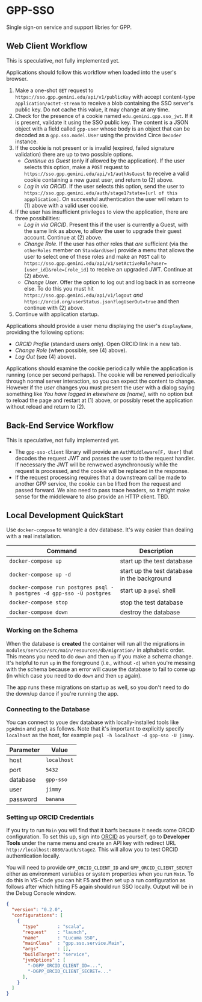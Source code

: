 # GPP-SSO

Single sign-on service and support libries for GPP.

## Web Client Workflow

This is speculative, not fully implemented yet.

Applications should follow this workflow when loaded into the user's browser.

1. Make a one-shot `GET` request to `https://sso.gpp.gemini.edu/api/v1/publicKey` with accept content-type `application/octet-stream` to receive a blob containing the SSO server's public key. Do not cache this value, it may change at any time.
2. Check for the presence of a cookie named `edu.gemini.gpp.sso_jwt`. If it is present, validate it using the SSO public key. The content is a JSON object with a field called `gpp-user` whose body is an object that can be decoded as a `gpp.sso.model.User` using the provided Circe `Decoder` instance.
3. If the cookie is not present or is invalid (expired, failed signature validation) there are up to two possible options.
    - _Continue as Guest_ (only if allowed by the application). If the user selects this option, make a `POST` request to `https://sso.gpp.gemini.edu/api/v1/authAsGuest` to receive a valid cookie containing a new guest user, and return to (2) above.
    - _Log in via ORCID_. If the user selects this option, send the user to `https://sso.gpp.gemini.edu/auth/stage1?state=[url of this appplication]`. On successful authentication the user will return to (1) above with a valid user cookie.
4. If the user has insufficient privileges to view the application, there are three possibilities:
    - _Log in via ORCID_. Present this if the user is currently a Guest, with the same link as above, to allow the user to upgrade their guest account. Continue at (2) above.
    - _Change Role_. If the user has other roles that _are_ sufficient (via the `otherRoles` member on `StandardUser`) provide a menu that allows the user to select one of these roles and make an `POST` call to `https://sso.gpp.gemini.edu/api/v1/setActiveRole?user=[user_id]&role=[role_id]` to receive an upgraded JWT. Continue at (2) above.
    - _Change User_. Offer the option to log out and log back in as someone else. To do this you must hit `https://sso.gpp.gemini.edu/api/v1/logout` _and_ `https://orcid.org/userStatus.json?logUserOut=true` and then continue with (2) above.
5. Continue with application startup.

Applications should provide a user menu displaying the user's `displayName`, providing the following options:

- _ORCID Profile_ (standard users only). Open ORCID link in a new tab.
- _Change Role_ (when possible, see (4) above).
- _Log Out_ (see (4) above).

Applications should examine the cookie periodically while the application is running (once per second perhaps). The cookie will be renewed periodically through normal server interaction, so you can expect the content to change. However if the *user* changes you must present the user with a dialog saying something like _You have logged in elsewhere as [name]_, with no option but to reload the page and restart at (1) above, or possibly reset the application without reload and return to (2).

## Back-End Service Workflow

This is speculative, not fully implemented yet.

- The `gpp-sso-client` library will provide an `AuthMiddleware[F, User]` that decodes the request JWT and passes the user to to the request handler. If necessary the JWT will be renwewed asynchronously while the request is processed, and the cookie will be replaced in the response.
- If the request processing requires that a downstream call be made to another GPP service, the cookie can be lifted from the request and passed forward. We also need to pass trace headers, so it might make sense for the middleware to also provide an HTTP client. TBD.

## Local Development QuickStart

Use `docker-compose` to wrangle a dev database. It's way easier than dealing with a real installation.

| Command                                                               | Description                                  |
|-----------------------------------------------------------------------|----------------------------------------------|
| `docker-compose up`                                                   | start up the test database                   |
| `docker-compose up -d`                                                | start up the test database in the background |
| `docker-compose run postgres psql -h postgres -d gpp-sso -U postgres` | start up a `psql` shell                      |
| `docker-compose stop`                                                 | stop the test database                       |
| `docker-compose down`                                                 | destroy the database                         |


### Working on the Schema

When the database is **created** the container will run all the migrations in `modules/service/src/main/resources/db/migration/` in alphabetic order. This means you need to do `down` and then `up` if you make a schema change. It's helpful to run `up` in the foreground (i.e., without `-d`) when you're messing with the schema because an error will cause the database to fail to come up (in which case you need to do `down` and then `up` again).

The app runs these migrations on startup as well, so you don't need to do the down/up dance if you're running the app.

### Connecting to the Database

You can connect to youe dev database with locally-installed tools like `pgAdmin` and `psql` as follows. Note that it's important to explicitly specify `localhost` as the host, for example `psql -h localhost -d gpp-sso -U jimmy`.

| Parameter | Value       |
|-----------|-------------|
| host      | `localhost` |
| port      | `5432`      |
| database  | `gpp-sso`   |
| user      | `jimmy`     |
| password  | `banana`    |

### Setting up ORCID Credentials


If you try to run `Main` you will find that it barfs because it needs some ORCID configuration. To set this up, sign into [ORCID](http://orcid.org) as yourself, go to **Developer Tools** under the name menu and create an API key with redirect URL `http://localhost:8080/auth/stage2`. This will allow you to test ORCID authentication locally.

You will need to provide `GPP_ORCID_CLIENT_ID` and `GPP_ORCID_CLIENT_SECRET` either as environment variables or system properties when you run `Main`. To do this in VS-Code you can hit F5 and then set up a run configuration as follows after which hitting F5 again should run SSO locally. Output will be in the Debug Console window.

```json
{
  "version": "0.2.0",
  "configurations": [
    {
      "type"       : "scala",
      "request"    : "launch",
      "name"       : "Lucuma SSO",
      "mainClass"  : "gpp.sso.service.Main",
      "args"       : [],
      "buildTarget": "service",
      "jvmOptions" : [
        "-DGPP_ORCID_CLIENT_ID=...",
        "-DGPP_ORCID_CLIENT_SECRET=..."
      ],
    }
  ]
}
```
